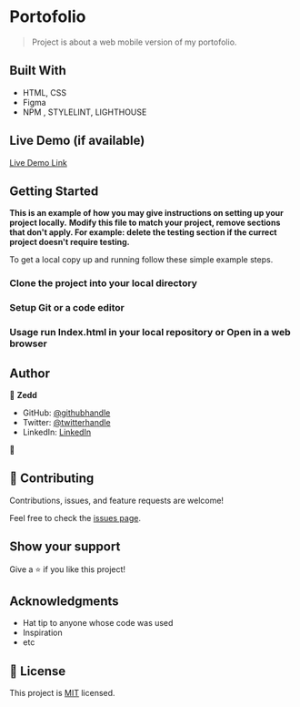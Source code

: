 # Portofolio

> Project is about a web mobile version of my portofolio.


## Built With

- HTML, CSS
- Figma
- NPM , STYLELINT, LIGHTHOUSE

## Live Demo (if available)

[Live Demo Link](https://0zedd.github.io/Portfolio/)


## Getting Started

**This is an example of how you may give instructions on setting up your project locally.**
**Modify this file to match your project, remove sections that don't apply. For example: delete the testing section if the currect project doesn't require testing.**


To get a local copy up and running follow these simple example steps.

### Clone the project into your local directory

### Setup Git or a code editor

### Usage run Index.html in your local repository or Open in a web browser




## Author

👤 **Zedd**

- GitHub: [@githubhandle](https://github.com/0zedd)
- Twitter: [@twitterhandle](https://twitter.com/twitterhandle)
- LinkedIn: [LinkedIn](www.linkedin.com/in/zedekiah-atapagra)

👤
## 🤝 Contributing

Contributions, issues, and feature requests are welcome!

Feel free to check the [issues page](../../issues/).

## Show your support

Give a ⭐️ if you like this project!

## Acknowledgments

- Hat tip to anyone whose code was used
- Inspiration
- etc

## 📝 License

This project is [MIT](./MIT.md) licensed.
